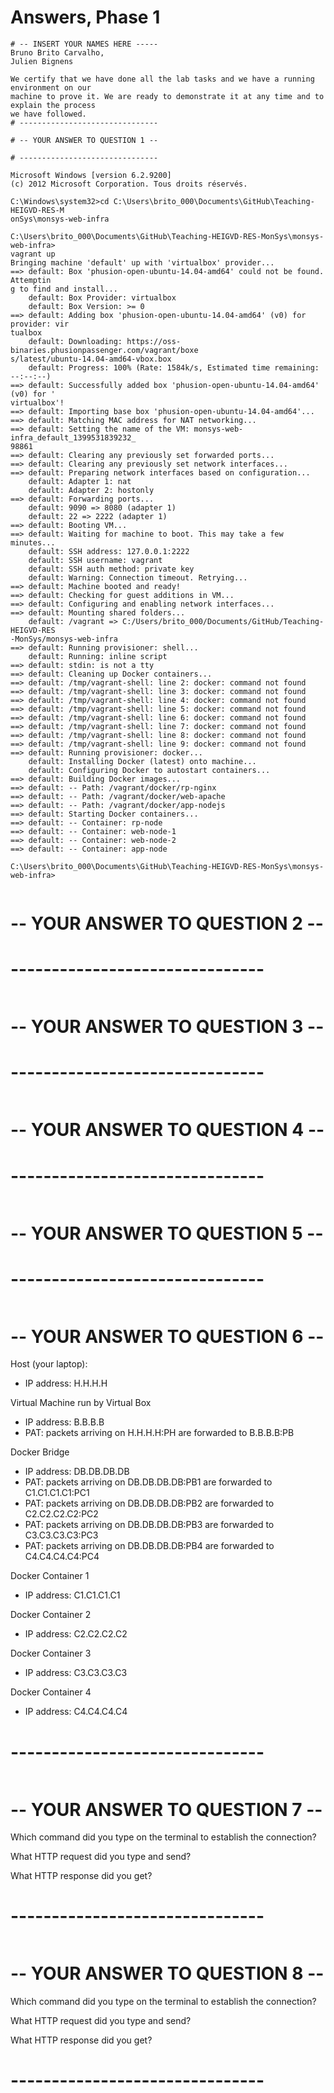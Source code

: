 # Answers, Phase 1

```
# -- INSERT YOUR NAMES HERE -----
Bruno Brito Carvalho,
Julien Bignens

We certify that we have done all the lab tasks and we have a running environment on our 
machine to prove it. We are ready to demonstrate it at any time and to explain the process
we have followed.
# -------------------------------
```


```
# -- YOUR ANSWER TO QUESTION 1 --

# -------------------------------

Microsoft Windows [version 6.2.9200]
(c) 2012 Microsoft Corporation. Tous droits réservés.

C:\Windows\system32>cd C:\Users\brito_000\Documents\GitHub\Teaching-HEIGVD-RES-M
onSys\monsys-web-infra

C:\Users\brito_000\Documents\GitHub\Teaching-HEIGVD-RES-MonSys\monsys-web-infra>
vagrant up
Bringing machine 'default' up with 'virtualbox' provider...
==> default: Box 'phusion-open-ubuntu-14.04-amd64' could not be found. Attemptin
g to find and install...
    default: Box Provider: virtualbox
    default: Box Version: >= 0
==> default: Adding box 'phusion-open-ubuntu-14.04-amd64' (v0) for provider: vir
tualbox
    default: Downloading: https://oss-binaries.phusionpassenger.com/vagrant/boxe
s/latest/ubuntu-14.04-amd64-vbox.box
    default: Progress: 100% (Rate: 1584k/s, Estimated time remaining: --:--:--)
==> default: Successfully added box 'phusion-open-ubuntu-14.04-amd64' (v0) for '
virtualbox'!
==> default: Importing base box 'phusion-open-ubuntu-14.04-amd64'...
==> default: Matching MAC address for NAT networking...
==> default: Setting the name of the VM: monsys-web-infra_default_1399531839232_
98861
==> default: Clearing any previously set forwarded ports...
==> default: Clearing any previously set network interfaces...
==> default: Preparing network interfaces based on configuration...
    default: Adapter 1: nat
    default: Adapter 2: hostonly
==> default: Forwarding ports...
    default: 9090 => 8080 (adapter 1)
    default: 22 => 2222 (adapter 1)
==> default: Booting VM...
==> default: Waiting for machine to boot. This may take a few minutes...
    default: SSH address: 127.0.0.1:2222
    default: SSH username: vagrant
    default: SSH auth method: private key
    default: Warning: Connection timeout. Retrying...
==> default: Machine booted and ready!
==> default: Checking for guest additions in VM...
==> default: Configuring and enabling network interfaces...
==> default: Mounting shared folders...
    default: /vagrant => C:/Users/brito_000/Documents/GitHub/Teaching-HEIGVD-RES
-MonSys/monsys-web-infra
==> default: Running provisioner: shell...
    default: Running: inline script
==> default: stdin: is not a tty
==> default: Cleaning up Docker containers...
==> default: /tmp/vagrant-shell: line 2: docker: command not found
==> default: /tmp/vagrant-shell: line 3: docker: command not found
==> default: /tmp/vagrant-shell: line 4: docker: command not found
==> default: /tmp/vagrant-shell: line 5: docker: command not found
==> default: /tmp/vagrant-shell: line 6: docker: command not found
==> default: /tmp/vagrant-shell: line 7: docker: command not found
==> default: /tmp/vagrant-shell: line 8: docker: command not found
==> default: /tmp/vagrant-shell: line 9: docker: command not found
==> default: Running provisioner: docker...
    default: Installing Docker (latest) onto machine...
    default: Configuring Docker to autostart containers...
==> default: Building Docker images...
==> default: -- Path: /vagrant/docker/rp-nginx
==> default: -- Path: /vagrant/docker/web-apache
==> default: -- Path: /vagrant/docker/app-nodejs
==> default: Starting Docker containers...
==> default: -- Container: rp-node
==> default: -- Container: web-node-1
==> default: -- Container: web-node-2
==> default: -- Container: app-node

C:\Users\brito_000\Documents\GitHub\Teaching-HEIGVD-RES-MonSys\monsys-web-infra>


```
# -- YOUR ANSWER TO QUESTION 2 --

# -------------------------------
```

```
# -- YOUR ANSWER TO QUESTION 3 --

# -------------------------------
```

```
# -- YOUR ANSWER TO QUESTION 4 --

# -------------------------------
```

```
# -- YOUR ANSWER TO QUESTION 5 --

# -------------------------------
```

```
# -- YOUR ANSWER TO QUESTION 6 --

Host (your laptop):
- IP address: H.H.H.H

Virtual Machine run by Virtual Box
- IP address: B.B.B.B
- PAT: packets arriving on H.H.H.H:PH are forwarded to B.B.B.B:PB

Docker Bridge
- IP address: DB.DB.DB.DB
- PAT: packets arriving on DB.DB.DB.DB:PB1 are forwarded to C1.C1.C1.C1:PC1
- PAT: packets arriving on DB.DB.DB.DB:PB2 are forwarded to C2.C2.C2.C2:PC2
- PAT: packets arriving on DB.DB.DB.DB:PB3 are forwarded to C3.C3.C3.C3:PC3
- PAT: packets arriving on DB.DB.DB.DB:PB4 are forwarded to C4.C4.C4.C4:PC4

Docker Container 1
- IP address: C1.C1.C1.C1

Docker Container 2
- IP address: C2.C2.C2.C2

Docker Container 3
- IP address: C3.C3.C3.C3

Docker Container 4
- IP address: C4.C4.C4.C4

# -------------------------------
```

```
# -- YOUR ANSWER TO QUESTION 7 --

Which command did you type on the terminal to establish the connection?

What HTTP request did you type and send?

What HTTP response did you get?
# -------------------------------
```

```
# -- YOUR ANSWER TO QUESTION 8 --

Which command did you type on the terminal to establish the connection?

What HTTP request did you type and send?

What HTTP response did you get?
# -------------------------------
```




